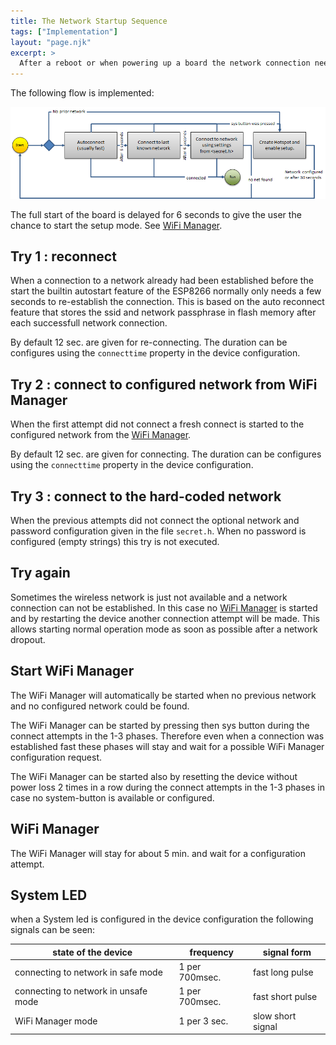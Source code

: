 ```yaml
---
title: The Network Startup Sequence
tags: ["Implementation"]
layout: "page.njk"
excerpt: >
  After a reboot or when powering up a board the network connection needs to be established or configured. Therefore the startup sequence is focusing on  re-establishing a prior network configuration and also give the user the chance to enter the setup mode.
---
```


The following flow is implemented:

![startupnetflow.png](/dev/startupnetflow.png)

The full start of the board is delayed for 6 seconds to give the user the chance to start the setup mode. See [WiFi Manager](/dev/wifimanager.md).

## Try 1 : reconnect

When a connection to a network already had been established before the start the builtin autostart feature of the ESP8266 normally only needs a few seconds to re-establish the connection. This is based on the auto reconnect feature that stores the ssid and network passphrase in flash memory after each successfull network connection.

By default 12 sec. are given for re-connecting.
The duration can be configures using the `connecttime` property in the device configuration.


## Try 2 : connect to configured network from WiFi Manager

When the first attempt did not connect
a fresh connect is started to the configured network from the [WiFi Manager](/dev/wifimanager.md).

By default 12 sec. are given for connecting.
The duration can be configures using the `connecttime` property in the device configuration.


## Try 3 : connect to the hard-coded network

When the previous attempts did not connect
the optional network and password configuration given in the file `secret.h`.
When no password is configured (empty strings) this try is not executed.


## Try again

Sometimes the wireless network is just not available and a network connection can not be established.
In this case no [WiFi Manager](/dev/wifimanager.md) is started and by restarting the device another connection attempt will be made.
This allows starting normal operation mode as soon as possible after a network dropout.


## Start WiFi Manager

The WiFi Manager will automatically be started when no previous network and no configured network could be found.

The WiFi Manager can be started by pressing then sys button during the connect attempts in the 1-3 phases.
Therefore even when a connection was established fast these phases will stay and wait for a possible WiFi Manager configuration request.

The WiFi Manager can be started also by resetting the device without power loss 2 times in a row
during the  connect attempts in the 1-3 phases in case no system-button is available or configured.


## WiFi Manager

The WiFi Manager will stay for about 5 min. and wait for a configuration attempt.


## System LED

when a System led is configured in the device configuration the following signals can be seen:

| state of the device                  | frequency      | signal form       |
| ------------------------------------ | -------------- | ----------------- |
| connecting to network in safe mode   | 1 per 700msec. | fast long pulse   |
| connecting to network in unsafe mode | 1 per 700msec. | fast short pulse  |
| WiFi Manager mode                    | 1 per 3 sec.   | slow short signal |

